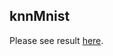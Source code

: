 ## knnMnist
Please see result <a href="https://zhengxiangyue.github.io/knnMnistBitversion.pdf" target="_blank">here</a>.
